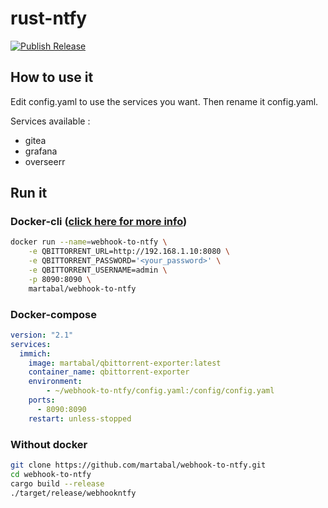 # rust-ntfy

[![Publish Release](https://github.com/martabal/webhook-to-ntfy/actions/workflows/push_docker.yml/badge.svg)](https://github.com/martabal/webhook-to-ntfy/actions/workflows/push_docker.yml)

## How to use it

Edit config.yaml to use the services you want. Then rename it config.yaml. 

Services available :

- gitea
- grafana
- overseerr

## Run it

### Docker-cli ([click here for more info](https://docs.docker.com/engine/reference/commandline/cli/))

```sh
docker run --name=webhook-to-ntfy \
    -e QBITTORRENT_URL=http://192.168.1.10:8080 \
    -e QBITTORRENT_PASSWORD='<your_password>' \
    -e QBITTORRENT_USERNAME=admin \
    -p 8090:8090 \
    martabal/webhook-to-ntfy
```

### Docker-compose

```yaml
version: "2.1"
services:
  immich:
    image: martabal/qbittorrent-exporter:latest
    container_name: qbittorrent-exporter
    environment:
        - ~/webhook-to-ntfy/config.yaml:/config/config.yaml
    ports:
      - 8090:8090
    restart: unless-stopped
```

### Without docker

```sh
git clone https://github.com/martabal/webhook-to-ntfy.git
cd webhook-to-ntfy
cargo build --release
./target/release/webhookntfy
```

